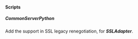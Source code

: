 
#### Scripts
##### CommonServerPython
Add the support in  SSL legacy renegotiation, for ***SSLAdapter***.